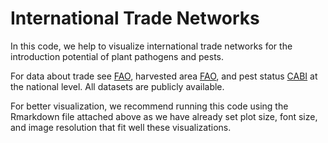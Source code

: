# International Trade Networks
 In this code, we help to visualize international trade networks for the introduction potential of plant pathogens and pests.
 
For data about trade see [FAO](https://www.fao.org/faostat/en/#data/TM), harvested area [FAO](https://www.fao.org/faostat/en/#data/QCL), and pest status [CABI](https://www.cabi.org/isc/datasheet/59074053) at the national level. All datasets are publicly available.

For better visualization, we recommend running this code using the Rmarkdown file attached above as we have already set plot size, font size, and image resolution that fit well these visualizations.
